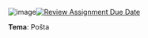 ![image](https://github.com/Baze-Podataka-RAF/baze-podataka-2024-prvi-projekat-tim_dunjadimitrijevic_ivananjaradi/assets/100802085/fa1937f7-8b0d-4316-903a-2d2388a82581)[![Review Assignment Due Date](https://classroom.github.com/assets/deadline-readme-button-24ddc0f5d75046c5622901739e7c5dd533143b0c8e959d652212380cedb1ea36.svg)](https://classroom.github.com/a/CWiPXU-P)

**Tema**: Pošta
